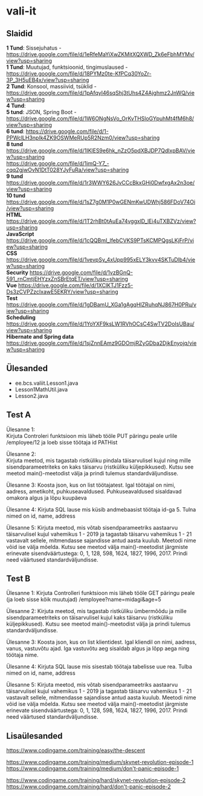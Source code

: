 # vali-it

## Slaidid
**1 Tund**: Sissejuhatus - https://drive.google.com/file/d/1eRfeMaYiXwZKMitXQXWD_Zk6eFbhMYMv/view?usp=sharing  
**1 Tund**: Muutujad, funktsioonid, tingimuslaused - https://drive.google.com/file/d/18PYMz0te-KfPCq30YoZr-3P_3H5uEB4x/view?usp=sharing  
**2 Tund**: Konsool, massiivid, tsüklid - https://drive.google.com/file/d/1pAfqyI46sqShj3tUhs4Z4Ajghmz2JnWQ/view?usp=sharing  
**4 Tund**:  
**5 tund**: JSON, Spring Boot - https://drive.google.com/file/d/1W6ONgNsVo_OrKvTHSloGYpuhMt4fM6h8/view?usp=sharing  
**6 tund**: https://drive.google.com/file/d/1-PPWclLH3npIk4ZK9OSWMeRUp5R2Nzm0/view?usp=sharing  
**8 tund** https://drive.google.com/file/d/1IKlES9e6hk_nZzO5pdXBJDP7QdlxpBAV/view?usp=sharing  
https://drive.google.com/file/d/1imQ-Y7_-cqq2gjwOvN1DtT028YJyFuRa/view?usp=sharing  
**9 tund** https://drive.google.com/file/d/1r3WWY626JvCCcBkxGHi0DwfxgAx2n3oe/view?usp=sharing  
**10 tund** https://drive.google.com/file/d/1sZ7g0M1P0wGENmKwUDWhj586FDoV74Oi/view?usp=sharing  
**HTML** https://drive.google.com/file/d/1T2rhBt0tAuEa74vggxlD_lEi4uTXBZVz/view?usp=sharing  
**JavaScript** https://drive.google.com/file/d/1cQQBmI_lfebCVKS9PTsKCMPQgsLKjFrP/view?usp=sharing  
**CSS** https://drive.google.com/file/d/1vevpSy_4xUpp995xELY3kvv4SKTuDlb4/view?usp=sharing  
**Security** https://drive.google.com/file/d/1vzBGnQ-591_rnCmtjEHYzxZnSBrEtqET/view?usp=sharing  
**Vue** https://drive.google.com/file/d/1XClKTJ1Fzz5-Ds3zCVPZzcIxawE5EKRY/view?usp=sharing  
**Test** https://drive.google.com/file/d/1gDBamU_XGa1gAgqHIZRuhqNJ867H0PRu/view?usp=sharing  
**Scheduling** https://drive.google.com/file/d/1YoYXF9ksLW1RVhOCsC4SwTV2DoIsUBau/view?usp=sharing  
**Hibernate and Spring data** https://drive.google.com/file/d/1sjZnnEAmz9GDOmjRZyGDba2DjkEnyojq/view?usp=sharing  

## Ülesanded
* ee.bcs.valiit.Lesson1.java
* Lesson1MathUtil.java
* Lesson2.java

## Test A
Ülesanne 1:  
Kirjuta Controleri funktsioon mis läheb tööle PUT päringu peale urlile /employee/12 ja loeb sisse töötaja id PATHist 

Ülesanne 2:  
Kirjuta meetod, mis tagastab ristküliku pindala täisarvulisel kujul ning mille sisendparameetriteks on kaks täisarvu (ristküliku küljepikkused).
Kutsu see meetod main()-meetodist välja ja prindi tulemus standardväljundisse.

Ülesanne 3:
Koosta json, kus on list töötajatest. Igal töötajal on nimi, aadress, ametikoht, puhkuseavaldused.
Puhkuseavaldused sisaldavad omakora algus ja lõpu kuupäeva

Ülesanne 4:
Kirjuta SQL lause mis küsib andmebaasist töötaja id-ga 5. Tulna nimed on id, name, address

Ülesanne 5:
Kirjuta meetod, mis võtab sisendparameetriks aastaarvu täisarvulisel kujul vahemikus 1 - 2019 ja tagastab täisarvu vahemikus 1 - 21 vastavalt sellele, mitmendasse sajandisse antud aasta kuulub. Meetodi nime võid ise välja mõelda.
Kutsu see meetod välja main()-meetodist järgmiste erinevate sisendväärtustega: 0, 1, 128, 598, 1624, 1827, 1996, 2017. Prindi need väärtused standardväljundisse.


## Test B
Ülesanne 1:
Kirjuta Controlleri funktsioon mis läheb tööle GET päringu peale (ja loeb sisse kõik muutujad) /employee?name=midagi&age=5

Ülesanne 2:
Kirjuta meetod, mis tagastab ristküliku ümbermõõdu  ja mille sisendparameetriteks on täisarvulisel kujul kaks täisarvu (ristküliku küljepikkused).
Kutsu see meetod main()-meetodist välja ja prindi tulemus standardväljundisse.

Ülesanne 3:
Koosta json, kus on list klientidest. Igal kliendil on nimi, aadress, vanus, vastuvõtu ajad. Iga vastuvõtu aeg sisaldab algus ja lõpp aega ning töötaja nime.

Ülesanne 4:
Kirjuta SQL lause mis sisestab töötaja tabelisse uue rea. Tulba nimed on id, name, address

Ülesanne 5:
Kirjuta meetod, mis võtab sisendparameetriks aastaarvu täisarvulisel kujul vahemikus 1 - 2019 ja tagastab täisarvu vahemikus 1 - 21 vastavalt sellele, mitmendasse sajandisse antud aasta kuulub. Meetodi nime võid ise välja mõelda.
Kutsu see meetod välja main()-meetodist järgmiste erinevate sisendväärtustega: 0, 1, 128, 598, 1624, 1827, 1996, 2017. Prindi need väärtused standardväljundisse.


## Lisaülesanded
https://www.codingame.com/training/easy/the-descent  

https://www.codingame.com/training/medium/skynet-revolution-episode-1  
https://www.codingame.com/training/medium/don't-panic-episode-1  

https://www.codingame.com/training/hard/skynet-revolution-episode-2  
https://www.codingame.com/training/hard/don't-panic-episode-2  
